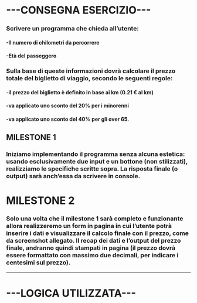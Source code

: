 # ---CONSEGNA ESERCIZIO---

### Scrivere un programma che chieda all’utente:
####    -Il numero di chilometri da percorrere
####    -Età del passeggero
####
### Sulla base di queste informazioni dovrà calcolare il prezzo totale del biglietto di viaggio, secondo le seguenti regole:
####    -il prezzo del biglietto è definito in base ai km (0.21 € al km)
####    -va applicato uno sconto del 20% per i minorenni
####    -va applicato uno sconto del 40% per gli over 65.

## MILESTONE 1

### Iniziamo implementando il programma senza alcuna estetica: usando esclusivamente due input e un bottone (non stilizzati), realizziamo le specifiche scritte sopra. La risposta finale (o output) sarà anch’essa da scrivere in console.

# MILESTONE 2

### Solo una volta che il milestone 1 sarà completo e funzionante allora realizzeremo un form in pagina in cui l’utente potrà inserire i dati e visualizzare il calcolo finale con il prezzo, come da screenshot allegato. Il recap dei dati e l’output del prezzo finale, andranno quindi stampati in pagina (il prezzo dovrà essere formattato con massimo due decimali, per indicare i centesimi sul prezzo).


-----------------------------------------------------------------------------------------------------

# ---LOGICA UTILIZZATA---

